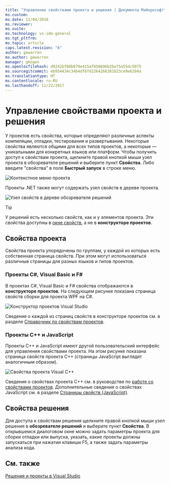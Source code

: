 ```yaml
---
title: "Управление свойствами проекта и решения | Документы Майкрософт"
ms.custom: 
ms.date: 11/04/2016
ms.reviewer: 
ms.suite: 
ms.technology: vs-ide-general
ms.tgt_pltfrm: 
ms.topic: article
caps.latest.revision: "6"
author: gewarren
ms.author: gewarren
manager: ghogen
ms.openlocfilehash: d9242bf08b879e415af658696b2be75a55dc5075
ms.sourcegitcommit: eb954434c34b4df6fd2264266381b23ce9e6204a
ms.translationtype: HT
ms.contentlocale: ru-RU
ms.lasthandoff: 11/22/2017
---
```

# <a name="managing-project-and-solution-properties"></a>Управление свойствами проекта и решения

У проектов есть свойства, которые определяют различные аспекты компиляции, отладки, тестирования и развертывания. Некоторые свойства являются общими для всех типов проектов, а некоторые — уникальными для конкретных языков или платформ. Чтобы получить доступ к свойствам проекта, щелкните правой кнопкой мыши узел проекта в обозревателе решений и выберите пункт **Свойства**. Либо введите "свойства" в поле **Быстрый запуск** в строке меню.

![Контекстное меню проекта](../ide/media/vs2015_proj_prop_menu.gif "vs2015_proj_prop_menu")

Проекты .NET также могут содержать узел свойств в дереве проекта.

![Узел свойств в дереве обозревателя решений](../ide/media/vs2015_props_se.png "VS2015_Props_SE")

> [!TIP]
> У решений есть несколько свойств, как и у элементов проекта. Эти свойства доступны в [окне свойств](../ide/reference/properties-window.md), а не в **конструкторе проектов**.

## <a name="project-properties"></a>Свойства проекта

Свойства проекта упорядочены по группам, у каждой из которых есть собственная страница свойств. При этом могут использоваться различные страницы для разных языков и типов проектов.

### <a name="c-visual-basic-and-f-projects"></a>Проекты C#, Visual Basic и F#

В проектах C#, Visual Basic и F# свойства отображаются в **конструкторе проектов**. На следующем рисунке показана страница свойств сборки для проекта WPF на C#.

![Конструктор проектов Visual Studio](../ide/media/vs2015_proppage_build.png "VS2015_PropPage_Build")

Сведения о каждой из страниц свойств в конструкторе проектов см. в разделе [Справочник по свойствам проектов](../ide/reference/project-properties-reference.md).

### <a name="c-and-javascript-projects"></a>Проекты C++ и JavaScript

Проекты C++ и JavaScript имеют другой пользовательский интерфейс для управления свойствами проекта. На этом рисунке показана страница свойств проекта C++ (страницы JavaScript выглядят аналогичным образом).

![Свойства проекта Visual C++](../ide/media/vs2015_projprops_cpp.png "VS2015_ProjProps_cpp")

Сведения о свойствах проекта C++ см. в руководстве по [работе со свойствами проектов](/cpp/ide/working-with-project-properties). Дополнительные сведения о свойствах JavaScript см. в разделе [Страницы свойств (JavaScript)](../ide/reference/property-pages-javascript.md).

## <a name="solution-properties"></a>Свойства решения

Для доступа к свойствам решения щелкните правой кнопкой мыши узел решения в **обозревателе решений** и выберите пункт **Свойства**. В открывшемся диалоговом окне можно задать параметры проекта для сборки отладки или выпуска, указать, какие проекты должны запускаться при нажатии клавиши F5, а также задать параметры анализа кода.

## <a name="see-also"></a>См. также

[Решения и проекты в Visual Studio](../ide/solutions-and-projects-in-visual-studio.md)
